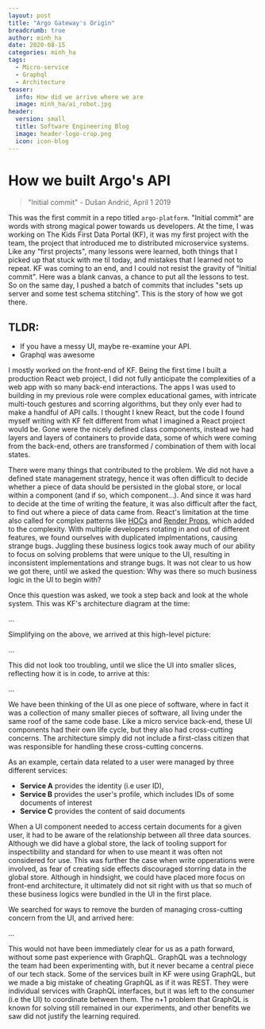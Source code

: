 ```yaml
---
layout: post
title: "Argo Gateway's Origin"
breadcrumb: true
author: minh_ha
date: 2020-08-15
categories: minh_ha
tags:
  - Micro-service
  - Graphql
  - Architecture
teaser:
  info: How did we arrive where we are
  image: minh_ha/ai_robot.jpg
header:
  version: small
  title: Software Engineering Blog
  image: header-logo-crop.png
  icon: icon-blog
---
```


# How we built Argo's API

> "Initial commit" - Dušan Andrić, April 1 2019

This was the first commit in a repo titled `argo-platform`. "Initial commit" are words with strong magical power towards us developers. At the time, I was working on The Kids First Data Portal (KF), it was my first project with the team, the project that introduced me to distributed microservice systems. Like any "first projects", many lessons were learned, both things that I picked up that stuck with me til today, and mistakes that I learned not to repeat. KF was coming to an end, and I could not resist the gravity of "Initial commit". Here was a blank canvas, a chance to put all the lessons to test. So on the same day, I pushed a batch of commits that includes "sets up server and some test schema stitching". This is the story of how we got there.

## TLDR:

- If you have a messy UI, maybe re-examine your API.
- Graphql was awesome

I mostly worked on the front-end of KF. Being the first time I built a production React web project, I did not fully anticipate the complexities of a web app with so many back-end interactions. The apps I was used to building in my previous role were complex educational games, with intricate multi-touch gestures and scorring algorithms, but they only ever had to make a handful of API calls. I thought I knew React, but the code I found myself writing with KF felt different from what I imagined a React project would be. Gone were the nicely defined class components, instead we had layers and layers of containers to provide data, some of which were coming from the back-end, others are transformed / combination of them with local states.

There were many things that contributed to the problem. We did not have a defined state management strategy, hence it was often difficult to decide whether a piece of data should be persisted in the global store, or local within a component (and if so, which component...). And since it was hard to decide at the time of writing the feature, it was also difficult after the fact, to find out where a piece of data came from. React's limitation at the time also called for complex patterns like [HOCs](https://reactjs.org/docs/higher-order-components.html) and [Render Props](https://reactjs.org/docs/render-props.html), which added to the complexity. With multiple developers rotating in and out of different features, we found ourselves with duplicated implmentations, causing strange bugs. Juggling these business logics took away much of our ability to focus on solving problems that were unique to the UI, resulting in inconsistent implementations and strange bugs. It was not clear to us how we got there, until we asked the question: Why was there so much business logic in the UI to begin with?

Once this question was asked, we took a step back and look at the whole system. This was KF's architecture diagram at the time:

...

Simplifying on the above, we arrived at this high-level picture:

...

This did not look too troubling, until we slice the UI into smaller slices, reflecting how it is in code, to arrive at this:

...

We have been thinking of the UI as one piece of software, where in fact it was a collection of many smaller pieces of software, all living under the same roof of the same code base. Like a micro service back-end, these UI components had their own life cycle, but they also had cross-cutting concerns. The architecture simply did not include a first-class citizen that was responsible for handling these cross-cutting concerns.

As an example, certain data related to a user were managed by three different services:

- **Service A** provides the identity (i.e user ID),
- **Service B** provides the user's profile, which includes IDs of some documents of interest
- **Service C** provides the content of said documents

When a UI component needed to access certain documents for a given user, it had to be aware of the relationship between all three data sources. Although we did have a global store, the lack of tooling support for inspectibility and standard for when to use meant it was often not considered for use. This was further the case when write opperations were involved, as fear of creating side effects discouraged storring data in the global store. Although in hindsight, we could have placed more focus on front-end architecture, it ultimately did not sit right with us that so much of these business logics were bundled in the UI in the first place.

We searched for ways to remove the burden of managing cross-cutting concern from the UI, and arrived here:

...

This would not have been immediately clear for us as a path forward, without some past experience with GraphQL. GraphQL was a technology the team had been experimenting with, but it never became a central piece of our tech stack. Some of the services built in KF were using GraphQL, but we made a big mistake of cheating GraphQL as if it was REST. They were individual services with GraphQL interfaces, but it was left to the consumer (i.e the UI) to coordinate between them. The n+1 problem that GraphQL is known for solving still remained in our experiments, and other benefits we saw did not justify the learning required.
